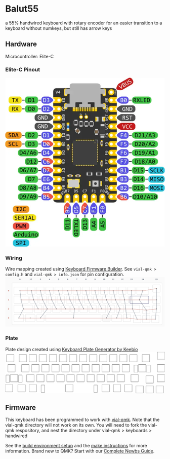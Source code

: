# Balut55
a 55% handwired keyboard with rotary encoder
for an easier transition to a keyboard without numkeys, but still has arrow keys

## Hardware
Microcontroller: Elite-C

### Elite-C Pinout
![elite-c pinout](./hardware/pinout.png)

### Wiring
Wire mapping created using [Keyboard Firmware Builder](https://kbfirmware.com/).
See `vial-qmk > config.h` and `vial-qmk > info.json` for pin configuration.
![wiring](wiring.png)

### Plate
Plate design created using [Keyboard Plate Generator by Keebio](https://plate.keeb.io/)
![plate](./hardware/kbplate.svg)

## Firmware
This keyboard has been programmed to work with [vial-qmk](https://github.com/vial-kb/vial-qmk). Note that the vial-qmk directory will not work on its own. You will need to fork the vial-qmk respository, and nest the directory under vial-qmk > keyboards > handwired

See the [build environment setup](https://docs.qmk.fm/#/getting_started_build_tools) and the [make instructions](https://docs.qmk.fm/#/getting_started_make_guide) for more information. Brand new to QMK? Start with our [Complete Newbs Guide](https://docs.qmk.fm/#/newbs).